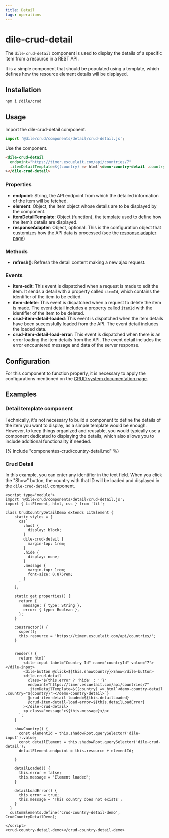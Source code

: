 ```yaml
---
title: Detail
tags: operations
---
```


# dile-crud-detail

The `dile-crud-detail` component is used to display the details of a specific item from a resource in a REST API.

It is a simple component that should be populated using a template, which defines how the resource element details will be displayed.

## Installation

```bash
npm i @dile/crud
```

## Usage

Import the dile-crud-detail component.

```javascript
import '@dile/crud/components/detail/crud-detail.js';
```

Use the component.

```html
<dile-crud-detail
  endpoint="https://timer.escuelait.com/api/countries/7"
  .itemDetailTemplate=${(country) => html`<demo-country-detail .country="${country}"></demo-country-detail>`}
></dile-crud-detail>
```

### Properties

- **endpoint**: String, the API endpoint from which the detailed information of the item will be fetched.
- **element**: Object, the item object whose details are to be displayed by the component.
- **itemDetailTemplate**: Object (function), the template used to define how the item’s details are displayed.
- **responseAdapter**: Object, optional. This is the configuration object that customizes how the API data is processed (see the [response adapter page](/crud/response-adapter/))

### Methods

- **refresh()**: Refresh the detail content making a new ajax request.

### Events

- **item-edit**: This event is dispatched when a request is made to edit the item. It sends a detail with a property called `itemId`, which contains the identifier of the item to be edited.
- **item-delete**: This event is dispatched when a request to delete the item is made. The event detail includes a property called `itemId` with the identifier of the item to be deleted.
- **crud-item-detail-loaded**: This event is dispatched when the item details have been successfully loaded from the API. The event detail includes the loaded data.
- **crud-item-detail-load-error**: This event is dispatched when there is an error loading the item details from the API. The event detail includes the error encountered message and data of the server response.

## Configuration

For this component to function properly, it is necessary to apply the configurations mentioned on the [CRUD system documentation page](/crud/).

## Examples

### Detail template component

Technically, it's not necessary to build a component to define the details of the item you want to display, as a simple template would be enough. However, to keep things organized and reusable, you would typically use a component dedicated to displaying the details, which also allows you to include additional functionality if needed.

{% include "componentes-crud/country-detail.md" %}

### Crud Detail 

In this example, you can enter any identifier in the text field. When you click the "Show" button, the country with that ID will be loaded and displayed in the `dile-crud-detail` component.

```html:preview
<script type="module">
import '@dile/crud/components/detail/crud-detail.js';
import { LitElement, html, css } from 'lit';

class CrudCountryDetailDemo extends LitElement {
    static styles = [
      css`
        :host {
          display: block;
        }
        dile-crud-detail {
          margin-top: 1rem;
        }
        .hide {
          display: none;
        }
        .message {
          margin-top: 1rem;
          font-size: 0.875rem;  
        }
      `
    ];

    static get properties() {
      return {
        message: { type: String },
        error: { type: Boolean },
      };
    }

    constructor() {
      super();
      this.resource = 'https://timer.escuelait.com/api/countries/';
    }


    render() {
      return html`
        <dile-input label="Country Id" name="countryId" value="7"></dile-input>
        <dile-button @click=${this.showCountry}>Show</dile-button>
        <dile-crud-detail
          class="${this.error ? 'hide' : ''}"
          endpoint="https://timer.escuelait.com/api/countries/7"
          .itemDetailTemplate=${(country) => html`<demo-country-detail .country="${country}"></demo-country-detail>`}
          @crud-item-detail-loaded=${this.detailLoaded}
          @crud-item-detail-load-error=${this.detailLoadError}
        ></dile-crud-detail>
        <p class="message">${this.message}</p>
      `;
    }

    showCountry() {
      const elementId = this.shadowRoot.querySelector('dile-input').value;
      const detailElement = this.shadowRoot.querySelector('dile-crud-detail');
      detailElement.endpoint = this.resource + elementId;

    }

    detailLoaded() {
      this.error = false;
      this.message = 'Element loaded';
    }

    detailLoadError() {
      this.error = true;
      this.message = 'This country does not exists';
    }
  }
  customElements.define('crud-country-detail-demo', CrudCountryDetailDemo);

</script>
<crud-country-detail-demo></crud-country-detail-demo>
```